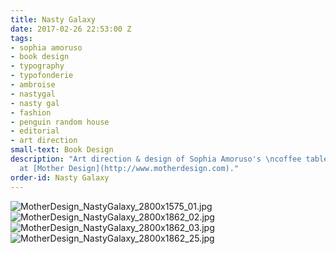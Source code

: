 ```yaml
---
title: Nasty Galaxy
date: 2017-02-26 22:53:00 Z
tags:
- sophia amoruso
- book design
- typography
- typofonderie
- ambroise
- nastygal
- nasty gal
- fashion
- penguin random house
- editorial
- art direction
small-text: Book Design
description: "Art direction & design of Sophia Amoruso's \ncoffee table book. Completed
  at [Mother Design](http://www.motherdesign.com)."
order-id: Nasty Galaxy
---
```


![MotherDesign_NastyGalaxy_2800x1575_01.jpg](/uploads/MotherDesign_NastyGalaxy_2800x1575_01.jpg)![MotherDesign_NastyGalaxy_2800x1862_02.jpg](/uploads/MotherDesign_NastyGalaxy_2800x1862_02.jpg)![MotherDesign_NastyGalaxy_2800x1862_03.jpg](/uploads/MotherDesign_NastyGalaxy_2800x1862_03.jpg)![MotherDesign_NastyGalaxy_2800x1862_25.jpg](/uploads/MotherDesign_NastyGalaxy_2800x1862_25.jpg)